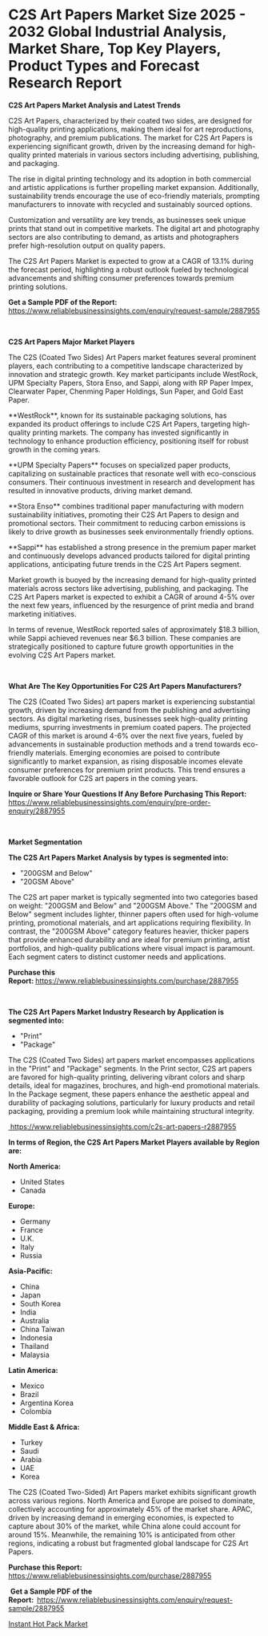 <p><h1>C2S Art Papers Market Size 2025 - 2032 Global Industrial Analysis, Market Share, Top Key Players, Product Types and Forecast Research Report</h1></p><p><strong>C2S Art Papers Market Analysis and Latest Trends</strong></p>
<p><p>C2S Art Papers, characterized by their coated two sides, are designed for high-quality printing applications, making them ideal for art reproductions, photography, and premium publications. The market for C2S Art Papers is experiencing significant growth, driven by the increasing demand for high-quality printed materials in various sectors including advertising, publishing, and packaging. </p><p>The rise in digital printing technology and its adoption in both commercial and artistic applications is further propelling market expansion. Additionally, sustainability trends encourage the use of eco-friendly materials, prompting manufacturers to innovate with recycled and sustainably sourced options. </p><p>Customization and versatility are key trends, as businesses seek unique prints that stand out in competitive markets. The digital art and photography sectors are also contributing to demand, as artists and photographers prefer high-resolution output on quality papers. </p><p>The C2S Art Papers Market is expected to grow at a CAGR of 13.1% during the forecast period, highlighting a robust outlook fueled by technological advancements and shifting consumer preferences towards premium printing solutions.</p></p>
<p><strong>Get a Sample PDF of the Report:&nbsp;</strong> <a href="https://www.reliablebusinessinsights.com/enquiry/request-sample/2887955?utm_campaign=2789&utm_medium=2&utm_source=Github&utm_content=ia&utm_term=14032025&utm_id=c2s-art-papers">https://www.reliablebusinessinsights.com/enquiry/request-sample/2887955</a></p>
<p>&nbsp;</p>
<p><strong>C2S Art Papers Major Market Players</strong></p>
<p><p>The C2S (Coated Two Sides) Art Papers market features several prominent players, each contributing to a competitive landscape characterized by innovation and strategic growth. Key market participants include WestRock, UPM Specialty Papers, Stora Enso, and Sappi, along with RP Paper Impex, Clearwater Paper, Chenming Paper Holdings, Sun Paper, and Gold East Paper.</p><p>**WestRock**, known for its sustainable packaging solutions, has expanded its product offerings to include C2S Art Papers, targeting high-quality printing markets. The company has invested significantly in technology to enhance production efficiency, positioning itself for robust growth in the coming years.</p><p>**UPM Specialty Papers** focuses on specialized paper products, capitalizing on sustainable practices that resonate well with eco-conscious consumers. Their continuous investment in research and development has resulted in innovative products, driving market demand. </p><p>**Stora Enso** combines traditional paper manufacturing with modern sustainability initiatives, promoting their C2S Art Papers to design and promotional sectors. Their commitment to reducing carbon emissions is likely to drive growth as businesses seek environmentally friendly options.</p><p>**Sappi** has established a strong presence in the premium paper market and continuously develops advanced products tailored for digital printing applications, anticipating future trends in the C2S Art Papers segment.</p><p>Market growth is buoyed by the increasing demand for high-quality printed materials across sectors like advertising, publishing, and packaging. The C2S Art Papers market is expected to exhibit a CAGR of around 4-5% over the next few years, influenced by the resurgence of print media and brand marketing initiatives.</p><p>In terms of revenue, WestRock reported sales of approximately $18.3 billion, while Sappi achieved revenues near $6.3 billion. These companies are strategically positioned to capture future growth opportunities in the evolving C2S Art Papers market.</p></p>
<p>&nbsp;</p>
<p><strong>What Are The Key Opportunities For C2S Art Papers Manufacturers?</strong></p>
<p><p>The C2S (Coated Two Sides) art papers market is experiencing substantial growth, driven by increasing demand from the publishing and advertising sectors. As digital marketing rises, businesses seek high-quality printing mediums, spurring investments in premium coated papers. The projected CAGR of this market is around 4-6% over the next five years, fueled by advancements in sustainable production methods and a trend towards eco-friendly materials. Emerging economies are poised to contribute significantly to market expansion, as rising disposable incomes elevate consumer preferences for premium print products. This trend ensures a favorable outlook for C2S art papers in the coming years.</p></p>
<p><strong>Inquire or Share Your Questions If Any Before Purchasing This Report:</strong> <a href="https://www.reliablebusinessinsights.com/enquiry/pre-order-enquiry/2887955?utm_campaign=2789&utm_medium=2&utm_source=Github&utm_content=ia&utm_term=14032025&utm_id=c2s-art-papers">https://www.reliablebusinessinsights.com/enquiry/pre-order-enquiry/2887955</a></p>
<p>&nbsp;</p>
<p><strong>Market Segmentation</strong></p>
<p><strong>The C2S Art Papers Market Analysis by types is segmented into:</strong></p>
<p><ul><li>"200GSM and Below"</li><li>"20GSM Above"</li></ul></p>
<p><p>The C2S art paper market is typically segmented into two categories based on weight: "200GSM and Below" and "200GSM Above." The "200GSM and Below" segment includes lighter, thinner papers often used for high-volume printing, promotional materials, and art applications requiring flexibility. In contrast, the "200GSM Above" category features heavier, thicker papers that provide enhanced durability and are ideal for premium printing, artist portfolios, and high-quality publications where visual impact is paramount. Each segment caters to distinct customer needs and applications.</p></p>
<p><strong>Purchase this Report:&nbsp;</strong><a href="https://www.reliablebusinessinsights.com/purchase/2887955?utm_campaign=2789&utm_medium=2&utm_source=Github&utm_content=ia&utm_term=14032025&utm_id=c2s-art-papers">https://www.reliablebusinessinsights.com/purchase/2887955</a></p>
<p>&nbsp;</p>
<p><strong>The C2S Art Papers Market Industry Research by Application is segmented into:</strong></p>
<p><ul><li>"Print"</li><li>"Package"</li></ul></p>
<p><p>The C2S (Coated Two Sides) art papers market encompasses applications in the "Print" and "Package" segments. In the Print sector, C2S art papers are favored for high-quality printing, delivering vibrant colors and sharp details, ideal for magazines, brochures, and high-end promotional materials. In the Package segment, these papers enhance the aesthetic appeal and durability of packaging solutions, particularly for luxury products and retail packaging, providing a premium look while maintaining structural integrity.</p></p>
<p><a href="https://www.reliablebusinessinsights.com/c2s-art-papers-r2887955?utm_campaign=2789&utm_medium=2&utm_source=Github&utm_content=ia&utm_term=14032025&utm_id=c2s-art-papers">&nbsp;https://www.reliablebusinessinsights.com/c2s-art-papers-r2887955</a></p>
<p><strong>In terms of Region, the C2S Art Papers Market Players available by Region are:</strong></p>
<p>
    <p> <strong> North America: </strong>
        <ul>
            <li>United States</li>
            <li>Canada</li>
        </ul>
        </p> 
    <p> <strong> Europe: </strong>
        <ul>
            <li>Germany</li>
            <li>France</li>
            <li>U.K.</li>
            <li>Italy</li>
            <li>Russia</li>
        </ul>
        </p> 
    <p> <strong> Asia-Pacific: </strong>
        <ul>
            <li>China</li>
            <li>Japan</li>
            <li>South Korea</li>
            <li>India</li>
            <li>Australia</li>
            <li>China Taiwan</li>
            <li>Indonesia</li>
            <li>Thailand</li>
            <li>Malaysia</li>
        </ul>
        </p> 
    <p> <strong> Latin America: </strong>
        <ul>
            <li>Mexico</li>
            <li>Brazil</li>
            <li>Argentina Korea</li>
            <li>Colombia</li>
        </ul>
        </p> 
    <p> <strong> Middle East & Africa: </strong>
        <ul>
            <li>Turkey</li>
            <li>Saudi</li>
            <li>Arabia</li>
            <li>UAE</li>
            <li>Korea</li>
        </ul>
    </p>
    </p>
<p><p>The C2S (Coated Two-Sided) Art Papers market exhibits significant growth across various regions. North America and Europe are poised to dominate, collectively accounting for approximately 45% of the market share. APAC, driven by increasing demand in emerging economies, is expected to capture about 30% of the market, while China alone could account for around 15%. Meanwhile, the remaining 10% is anticipated from other regions, indicating a robust but fragmented global landscape for C2S Art Papers.</p></p>
<p><strong>Purchase this Report: </strong><a href="https://www.reliablebusinessinsights.com/purchase/2887955?utm_campaign=2789&utm_medium=2&utm_source=Github&utm_content=ia&utm_term=14032025&utm_id=c2s-art-papers">https://www.reliablebusinessinsights.com/purchase/2887955</a></p>
<p>&nbsp;<strong>Get a Sample PDF of the Report:&nbsp;&nbsp;</strong><a href="https://www.reliablebusinessinsights.com/enquiry/request-sample/2887955?utm_campaign=2789&utm_medium=2&utm_source=Github&utm_content=ia&utm_term=14032025&utm_id=c2s-art-papers">https://www.reliablebusinessinsights.com/enquiry/request-sample/2887955</a></p>
<p><strong></strong></p>
<p><p><a href="https://github.com/vilehoaguy/Market-Research-Report-List-1/blob/main/instant-hot-pack-market.md?utm_campaign=2789&utm_medium=2&utm_source=Github&utm_content=ia&utm_term=14032025&utm_id=c2s-art-papers">Instant Hot Pack Market</a></p></p>